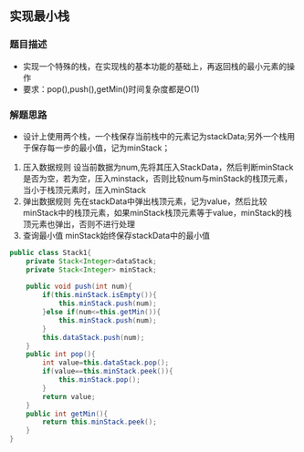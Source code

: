 
##  实现最小栈
### 题目描述
- 实现一个特殊的栈，在实现栈的基本功能的基础上，再返回栈的最小元素的操作
- 要求：pop(),push(),getMin()时间复杂度都是O(1)
### 解题思路
- 设计上使用两个栈，一个栈保存当前栈中的元素记为stackData;另外一个栈用于保存每一步的最小值，记为minStack；
1. 压入数据规则
设当前数据为num,先将其压入StackData，然后判断minStack是否为空，若为空，压入minstack，否则比较num与minStack的栈顶元素，当小于栈顶元素时，压入minStack
2. 弹出数据规则
先在stackData中弹出栈顶元素，记为value，然后比较minStack中的栈顶元素，如果minStack栈顶元素等于value，minStack的栈顶元素也弹出，否则不进行处理
3. 查询最小值
minStack始终保存stackData中的最小值
```java
public class Stack1{
    private Stack<Integer>dataStack;
    private Stack<Integer> minStack;
    
    public void push(int num){
        if(this.minStack.isEmpty()){
            this.minStack.push(num);
        }else if(num<=this.getMin()){
            this.minStack.push(num);
        }
        this.dataStack.push(num);
    }
    public int pop(){
        int value=this.dataStack.pop();
        if(value==this.minStack.peek()){
            this.minStack.pop();
        }
        return value;
    }
    public int getMin(){
        return this.minStack.peek();
    }
}
```
